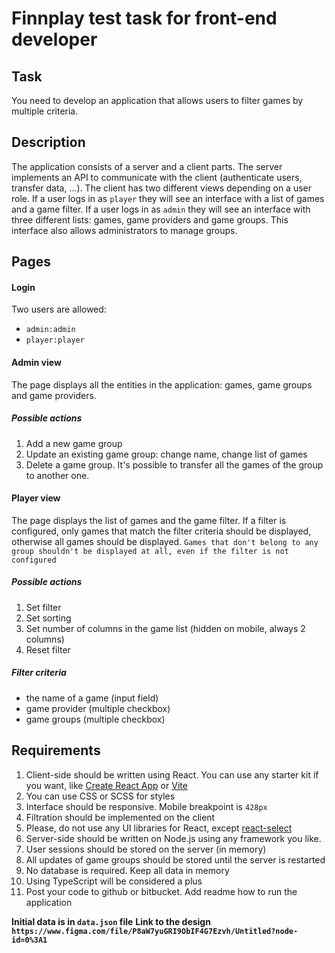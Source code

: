 # Finnplay test task for front-end developer

## Task
You need to develop an application that allows users to filter games by multiple criteria.

## Description
The application consists of a server and a client parts. The server implements an API to communicate with the client (authenticate users, transfer data, ...).
The client has two different views depending on a user role. If a user logs in as `player` they will see an interface with a list of games and a game filter. If a user logs in as `admin` they will see an interface with three different lists: games, game providers and game groups. This interface also allows administrators to manage groups.

## Pages
#### Login
Two users are allowed:
- `admin:admin`
- `player:player`

#### Admin view
The page displays all the entities in the application: games, game groups and game providers.

##### Possible actions
1. Add a new game group
1. Update an existing game group: change name, change list of games
1. Delete a game group. It's possible to transfer all the games of the group to another one.

#### Player view
The page displays the list of games and the game filter. If a filter is configured, only games that match the filter criteria should be displayed, otherwise all games should be displayed. `Games that don't belong to any group shouldn't be displayed at all, even if the filter is not configured`

##### Possible actions
1. Set filter
1. Set sorting
1. Set number of columns in the game list (hidden on mobile, always 2 columns)
1. Reset filter

##### Filter criteria
- the name of a game (input field)
- game provider (multiple checkbox)
- game groups (multiple checkbox)

## Requirements
1. Client-side should be written using React. You can use any starter kit if you want, like [Create React App](https://create-react-app.dev/) or [Vite](https://vitejs.dev/)
2. You can use CSS or SCSS for styles
3. Interface should be responsive. Mobile breakpoint is `428px`
4. Filtration should be implemented on the client
5. Please, do not use any UI libraries for React, except [react-select](https://react-select.com/)
6. Server-side should be written on Node.js using any framework you like.
7. User sessions should be stored on the server (in memory)
8. All updates of game groups should be stored until the server is restarted
9. No database is required. Keep all data in memory
10. Using TypeScript will be considered a plus
11. Post your code to github or bitbucket. Add readme how to run the application


**Initial data is in `data.json` file**
**Link to the design `https://www.figma.com/file/P8aW7yuGRI9ObIF4G7Ezvh/Untitled?node-id=0%3A1`**
